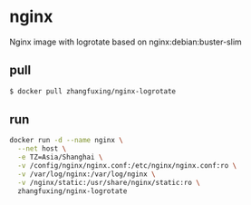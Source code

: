 # nginx
Nginx image with logrotate based on nginx:debian:buster-slim

<!-- 
## build
```bash
docker build -t zhangfuxing/nginx-logrotate .
```

## push
```bash
$ docker push zhangfuxing/nginx-logrotate
``` 
-->

## pull
```bash
$ docker pull zhangfuxing/nginx-logrotate
``` 

## run 
```bash  
docker run -d --name nginx \
  --net host \
  -e TZ=Asia/Shanghai \
  -v /config/nginx/nginx.conf:/etc/nginx/nginx.conf:ro \
  -v /var/log/nginx:/var/log/nginx \
  -v /nginx/static:/usr/share/nginx/static:ro \
  zhangfuxing/nginx-logrotate
```